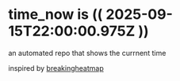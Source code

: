 # time_now is (( 2025-09-15T22:00:00.975Z ))

an automated repo that shows the currnent time

inspired by [breakingheatmap](https://github.com/breakingheatmap/breakingheatmap)